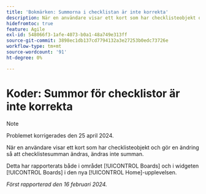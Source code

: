 ```yaml
---
title: 'Bokmärken: Summorna i checklistan är inte korrekta'
description: När en användare visar ett kort som har checklisteobjekt och gör en ändring så att checklistesumman ändras, ändras inte summan.
hidefromtoc: true
feature: Agile
exl-id: 548066f3-1afe-4073-b0a1-48a749e313ff
source-git-commit: 3898ec1db137cd7794132a3e27253b0edc73726e
workflow-type: tm+mt
source-wordcount: '91'
ht-degree: 0%

---
```


# Koder: Summor för checklistor är inte korrekta

>[!NOTE]
>
>Problemet korrigerades den 25 april 2024.

När en användare visar ett kort som har checklisteobjekt och gör en ändring så att checklistesumman ändras, ändras inte summan.

Detta har rapporterats både i området [!UICONTROL Boards] och i widgeten [!UICONTROL Boards] i den nya [!UICONTROL Home]-upplevelsen.

_Först rapporterad den 16 februari 2024._
